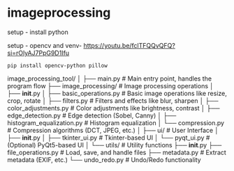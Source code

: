 # imageprocessing

setup - install python 

setup - opencv and venv-  https://youtu.be/fclTFQQvQFQ?si=rOlyAJ7PpG9D1Ifu

    pip install opencv-python pillow
    

image_processing_tool/
│
├── main.py                   # Main entry point, handles the program flow
├── image_processing/         # Image processing operations
│   ├── __init__.py
│   ├── basic_operations.py   # Basic image operations like resize, crop, rotate
│   ├── filters.py            # Filters and effects like blur, sharpen
│   ├── color_adjustments.py  # Color adjustments like brightness, contrast
│   ├── edge_detection.py     # Edge detection (Sobel, Canny)
│   ├── histogram_equalization.py # Histogram equalization
│   └── compression.py        # Compression algorithms (DCT, JPEG, etc.)
│
├── ui/                       # User Interface
│   ├── __init__.py
│   ├── tkinter_ui.py         # Tkinter-based UI
│   └── pyqt_ui.py            # (Optional) PyQt5-based UI
│
└── utils/                    # Utility functions
    ├── __init__.py
    ├── file_operations.py    # Load, save, and handle files
    ├── metadata.py           # Extract metadata (EXIF, etc.)
    └── undo_redo.py          # Undo/Redo functionality

